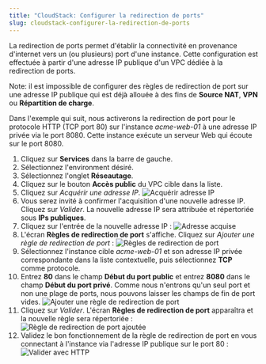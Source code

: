 ```yaml
---
title: "CloudStack: Configurer la redirection de ports"
slug: cloudstack-configurer-la-redirection-de-ports
---
```


La redirection de ports permet d'établir la connectivité en provenance d'internet vers un (ou plusieurs) port d'une instance. Cette configuration est effectuée à partir d'une adresse IP publique d'un VPC dédiée à la redirection de ports.

Note: il est impossible de configurer des règles de redirection de port sur une adresse IP publique qui est déjà allouée à des fins de **Source NAT**, **VPN** ou **Répartition de charge**.

Dans l'exemple qui suit, nous activerons la redirection de port pour le protocole HTTP (TCP port 80) sur l'instance *acme-web-01* à une adresse IP privée via le port 8080.  Cette instance exécute un serveur Web qui écoute sur le port 8080.

1. Cliquez sur **Services** dans la barre de gauche.
1. Sélectionnez l'environment désiré.
1. Sélectionnez l'onglet **Réseautage**.
1. Cliquez sur le bouton **Accès public** du VPC cible dans la liste.
1. Cliquez sur *Acquérir une adresse IP*.
![Acquérir adresse IP](/assets/config-port-fwd-1-fr.png)
1. Vous serez invité à confirmer l'acquisition d'une nouvelle adresse IP. Cliquez sur *Valider*. La nouvelle adresse IP sera attribuée et répertoriée sous **IPs publiques**.
1. Cliquez sur l'entrée de la nouvelle adresse IP :
![Adresse acquise](/assets/config-port-fwd-2-fr.png)
1. L'écran **Règles de redirection de port** s'affiche. Cliquez sur *Ajouter une règle de redirection de port* :
![Règles de redirection de port](/assets/config-port-fwd-3-fr.png)
1. Sélectionnez l'instance cible *acme-web-01* et son adresse IP privée correspondante dans la liste contextuelle, puis sélectionnez **TCP** comme protocole.
1. Entrez **80** dans le champ **Début du port public** et entrez **8080** dans le champ **Début du port privé**. Comme nous n'entrons qu'un seul port et non une plage de ports, nous pouvons laisser les champs de fin de port vides.
![Ajouter une règle de redirection de port](/assets/config-port-fwd-4-fr.png)
1. Cliquez sur *Valider*. L'écran **Règles de redirection de port** apparaîtra et la nouvelle règle sera répertoriée :
![Règle de redirection de port ajoutée](/assets/config-port-fwd-5-fr.png)
1. Validez le bon fonctionnement de la règle de redirection de port en vous connectant à l'instance via l'adresse IP publique sur le port 80 :
![Valider avec HTTP](/assets/config-port-fwd-6.png)
